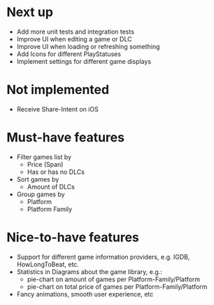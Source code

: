 # Next up
- Add more unit tests and integration tests
- Improve UI when editing a game or DLC
- Improve UI when loading or refreshing something
- Add Icons for different PlayStatuses
- Implement settings for different game displays

# Not implemented
- Receive Share-Intent on iOS

# Must-have features
- Filter games list by
    - Price (Span)
    - Has or has no DLCs
- Sort games by
    - Amount of DLCs
- Group games by
    - Platform
    - Platform Family

# Nice-to-have features
- Support for different game information providers, e.g. IGDB, HowLongToBeat, etc.
- Statistics in Diagrams about the game library, e.g.:
    - pie-chart on amount of games per Platform-Family/Platform
    - pie-chart on total price of games per Platform-Family/Platform
- Fancy animations, smooth user experience, etc
